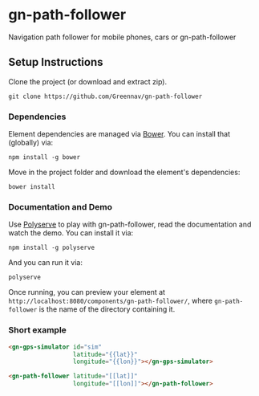 # gn-path-follower

Navigation path follower for mobile phones, cars or gn-path-follower

## Setup Instructions

Clone the project (or download and extract zip).

```
git clone https://github.com/Greennav/gn-path-follower
```

### Dependencies

Element dependencies are managed via [Bower](http://bower.io/). You can install that (globally) via:

```
npm install -g bower
```

Move in the project folder and download the element's dependencies:

```
bower install
```

### Documentation and Demo

Use [Polyserve](https://github.com/PolymerLabs/polyserve) to play with gn-path-follower, read the documentation and watch the demo. You can install it via:

```
npm install -g polyserve
```

And you can run it via:

```
polyserve
```

Once running, you can preview your element at `http://localhost:8080/components/gn-path-follower/`, where `gn-path-follower` is the name of the directory containing it.

### Short example

```html
<gn-gps-simulator id="sim"
                  latitude="{{lat}}"
                  longitude="{{lon}}"></gn-gps-simulator>

<gn-path-follower latitude="[[lat]]"
                  longitude="[[lon]]"></gn-path-follower>
```
